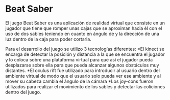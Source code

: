 # Beat Saber

El juego Beat Saber es una aplicación de realidad virtual que consiste en un jugador que tiene que romper unas cajas que 
se aproximan hacia él con el uso de dos sables teniendo en cuanto en ángulo de y la dirección de una luz dentro de la caja para poder cortarla.

Para el desarrollo del juego se utilizo 3 tecnologías diferentes:
*El kinect se encarga de detectar la posición y distancia a la que se encuentra el jugador y lo coloca sobre una plataforma virtual para que así el jugador pueda desplazarse sobre ella para que pueda alcanzar algunos obstáculos muy distantes.
*El oculus rift fue utilizado para introducir al usuario dentro del ambiente virtual de modo que el usuario solo pueda ver ese ambiente y al mover su cabeza cambia el ángulo de la cámara 
*Los joy-cons fueron utilizados para realizar el movimiento de los sables y detectar las coliciones dentro del juego.
